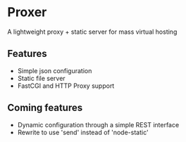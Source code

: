 Proxer
======

A lightweight proxy + static server for mass virtual hosting

Features
--------

* Simple json configuration
* Static file server
* FastCGI and HTTP Proxy support

Coming features
---------------

* Dynamic configuration through a simple REST interface
* Rewrite to use 'send' instead of 'node-static'

